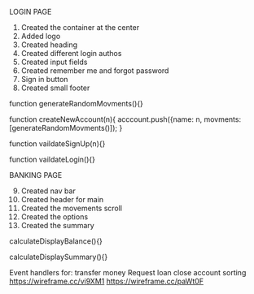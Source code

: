 LOGIN PAGE

1. Created the container at the center
2. Added logo
3. Created heading
4. Created different login authos
5. Created input fields
6. Created remember me and forgot password
7. Sign in button
8. Created small footer

function generateRandomMovments(){}

function createNewAccount(n){
acccount.push({name: n, movments: [generateRandomMovments()]);
}

function vaildateSignUp(n){}

function vaildateLogin(){}

BANKING PAGE

9. Created nav bar
10. Created header for main
11. Created the movements scroll
12. Created the options
13. Created the summary

calculateDisplayBalance(){}

calculateDisplaySummary(){}

Event handlers for:
transfer money
Request loan
close account
sorting
https://wireframe.cc/vi9XM1
https://wireframe.cc/paWt0F
